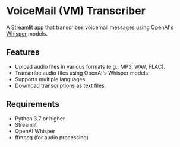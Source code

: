 # VoiceMail (VM) Transcriber

A [Streamlit](https://streamlit.io/) app that transcribes voicemail messages using [OpenAI's Whisper](https://pypi.org/project/openai-whisper/) models.

## Features

- Upload audio files in various formats (e.g., MP3, WAV, FLAC).
- Transcribe audio files using OpenAI's Whisper models.
- Supports multiple languages.
- Download transcriptions as text files.

## Requirements

- Python 3.7 or higher
- Streamlit
- OpenAI Whisper
- ffmpeg (for audio processing)
